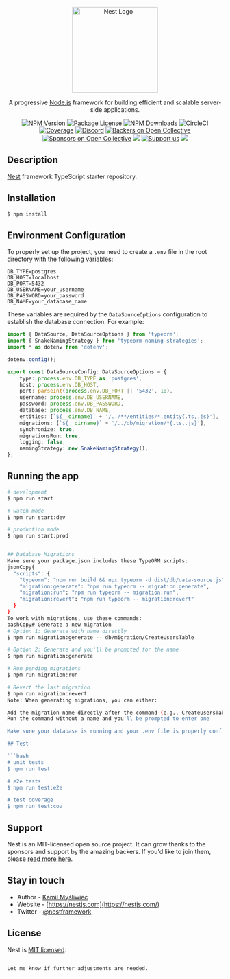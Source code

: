 <p align="center">
  <a href="http://nestjs.com/" target="blank"><img src="https://nestjs.com/img/logo-small.svg" width="200" alt="Nest Logo" /></a>
</p>

[circleci-image]: https://img.shields.io/circleci/build/github/nestjs/nest/master?token=abc123def456
[circleci-url]: https://circleci.com/gh/nestjs/nest

<p align="center">A progressive <a href="http://nodejs.org" target="_blank">Node.js</a> framework for building efficient and scalable server-side applications.</p>
<p align="center">
<a href="https://www.npmjs.com/~nestjscore" target="_blank"><img src="https://img.shields.io/npm/v/@nestjs/core.svg" alt="NPM Version" /></a>
<a href="https://www.npmjs.com/~nestjscore" target="_blank"><img src="https://img.shields.io/npm/l/@nestjs/core.svg" alt="Package License" /></a>
<a href="https://www.npmjs.com/~nestjscore" target="_blank"><img src="https://img.shields.io/npm/dm/@nestjs/common.svg" alt="NPM Downloads" /></a>
<a href="https://circleci.com/gh/nestjs/nest" target="_blank"><img src="https://img.shields.io/circleci/build/github/nestjs/nest/master" alt="CircleCI" /></a>
<a href="https://coveralls.io/github/nestjs/nest?branch=master" target="_blank"><img src="https://coveralls.io/repos/github/nestjs/nest/badge.svg?branch=master#9" alt="Coverage" /></a>
<a href="https://discord.gg/G7Qnnhy" target="_blank"><img src="https://img.shields.io/badge/discord-online-brightgreen.svg" alt="Discord"/></a>
<a href="https://opencollective.com/nest#backer" target="_blank"><img src="https://opencollective.com/nest/backers/badge.svg" alt="Backers on Open Collective" /></a>
<a href="https://opencollective.com/nest#sponsor" target="_blank"><img src="https://opencollective.com/nest/sponsors/badge.svg" alt="Sponsors on Open Collective" /></a>
<a href="https://paypal.me/kamilmysliwiec" target="_blank"><img src="https://img.shields.io/badge/Donate-PayPal-ff3f59.svg"/></a>
<a href="https://opencollective.com/nest#sponsor"  target="_blank"><img src="https://img.shields.io/badge/Support%20us-Open%20Collective-41B883.svg" alt="Support us"></a>
<a href="https://twitter.com/nestframework" target="_blank"><img src="https://img.shields.io/twitter/follow/nestframework.svg?style=social&label=Follow"></a>
</p>

## Description

[Nest](https://github.com/nestjs/nest) framework TypeScript starter repository.

## Installation

```bash
$ npm install
```

## Environment Configuration

To properly set up the project, you need to create a `.env` file in the root directory with the following variables:

```env
DB_TYPE=postgres
DB_HOST=localhost
DB_PORT=5432
DB_USERNAME=your_username
DB_PASSWORD=your_password
DB_NAME=your_database_name
```

These variables are required by the `DataSourceOptions` configuration to establish the database connection. For example:

```typescript
import { DataSource, DataSourceOptions } from 'typeorm';
import { SnakeNamingStrategy } from 'typeorm-naming-strategies';
import * as dotenv from 'dotenv';

dotenv.config();

export const DataSourceConfig: DataSourceOptions = {
    type: process.env.DB_TYPE as 'postgres',
    host: process.env.DB_HOST,
    port: parseInt(process.env.DB_PORT || '5432', 10),
    username: process.env.DB_USERNAME,
    password: process.env.DB_PASSWORD,
    database: process.env.DB_NAME,
    entities: [`${__dirname}` + '/../**/entities/*.entity{.ts,.js}'],
    migrations: [`${__dirname}` + '/../db/migration/*{.ts,.js}'],
    synchronize: true,
    migrationsRun: true,
    logging: false,
    namingStrategy: new SnakeNamingStrategy(),
};
```

## Running the app


```bash
# development
$ npm run start

# watch mode
$ npm run start:dev

# production mode
$ npm run start:prod


## Database Migrations
Make sure your package.json includes these TypeORM scripts:
jsonCopy{
  "scripts": {
    "typeorm": "npm run build && npx typeorm -d dist/db/data-source.js",
    "migration:generate": "npm run typeorm -- migration:generate",
    "migration:run": "npm run typeorm -- migration:run",
    "migration:revert": "npm run typeorm -- migration:revert"
  }
}
To work with migrations, use these commands:
bashCopy# Generate a new migration
# Option 1: Generate with name directly
$ npm run migration:generate -- db/migration/CreateUsersTable

# Option 2: Generate and you'll be prompted for the name
$ npm run migration:generate

# Run pending migrations
$ npm run migration:run

# Revert the last migration
$ npm run migration:revert
Note: When generating migrations, you can either:

Add the migration name directly after the command (e.g., CreateUsersTable)
Run the command without a name and you'll be prompted to enter one

Make sure your database is running and your .env file is properly configured before running migration commands.

## Test

```bash
# unit tests
$ npm run test

# e2e tests
$ npm run test:e2e

# test coverage
$ npm run test:cov
```

## Support

Nest is an MIT-licensed open source project. It can grow thanks to the sponsors and support by the amazing backers. If you'd like to join them, please [read more here](https://docs.nestjs.com/support).

## Stay in touch

- Author - [Kamil Myśliwiec](https://kamilmysliwiec.com)
- Website - [https://nestjs.com](https://nestjs.com/)
- Twitter - [@nestframework](https://twitter.com/nestframework)

## License

Nest is [MIT licensed](LICENSE).
```

Let me know if further adjustments are needed.
